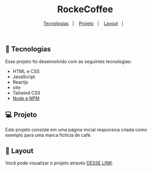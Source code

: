 <h1 align="center"> RockeCoffee </h1>

<p align="center">
  <a href="#-tecnologias">Tecnologias</a>&nbsp;&nbsp;&nbsp;|&nbsp;&nbsp;&nbsp;
  <a href="#-projeto">Projeto</a>&nbsp;&nbsp;&nbsp;|&nbsp;&nbsp;&nbsp;
  <a href="#-layout">Layout</a>&nbsp;&nbsp;&nbsp;|&nbsp;&nbsp;&nbsp;
</p>

<br>

## 🚀 Tecnologias

Esse projeto foi desenvolvido com as seguintes tecnologias:

- HTML e CSS
- JavaScript
- Reactjs
- vite
- Tailwind CSS
- [Node e NPM](https://nodejs.org/)

## 💻 Projeto

Este projeto consiste em uma página inicial responsiva criada como exemplo para uma marca fictícia de café.

## 🔖 Layout

Você pode visualizar o projeto através [DESSE LINK](https://rocket-coffee-liard.vercel.app/).
